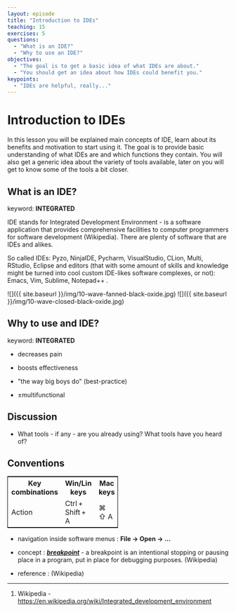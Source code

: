 ```yaml
---
layout: episode
title: "Introduction to IDEs"
teaching: 15
exercises: 5
questions:
  - "What is an IDE?"
  - "Why to use an IDE?"
objectives:
  - "The goal is to get a basic idea of what IDEs are about."
  - "You should get an idea about how IDEs could benefit you."
keypoints:
  - "IDEs are helpful, really..."
---
```


# Introduction to IDEs

In this lesson you will be explained main concepts of IDE, learn about its benefits and motivation to start using it. The goal is to provide basic understanding of what IDEs are and which functions they contain. You will also get a generic idea about the variety of tools available, later on you will get to know some of the tools a bit closer. 

##  What is an IDE?

keyword: **INTEGRATED**

IDE stands for Integrated Development Environment - is a software application that provides comprehensive facilities to computer programmers for software development (Wikipedia). There are plenty of software that are IDEs and alikes.

So called IDEs: Pyzo, NinjaIDE, Pycharm, VisualStudio, CLion, Multi, RStudio, Eclipse and editors (that with some amount of skills and knowledge might be turned into cool custom IDE-likes software complexes, or not): Emacs, Vim, Sublime, Notepad++ .

![]({{ site.baseurl }}/img/10-wave-fanned-black-oxide.jpg) ![]({{ site.baseurl }}/img/10-wave-closed-black-oxide.jpg)

##  Why to use and IDE?

keyword: **INTEGRATED**

- decreases pain
- boosts effectiveness
- "the way big boys do" (best-practice)

- ±multifunctional

## Discussion

- What tools - if any - are you already using? What tools have you heard of?

## Conventions

<table style="width: 50%; border: 1px solid black;">
  <tr>
    <th> Key combinations </th>
    <th> Win/Lin keys </th> 
    <th> Mac keys </th>
  </tr>
    <tr>
    <td> Action </td>
    <td> Ctrl + Shift + A </td> 
    <td> ⌘ ⇧ A  </td>
  </tr>
</table>

- navigation inside software menus : **File -> Open -> ...**

- concept : [**_breakpoint_**](https://en.wikipedia.org/wiki/Breakpoint) - a breakpoint is an intentional stopping or pausing place in a program, put in place for debugging purposes. (Wikipedia)

- reference : (Wikipedia)

___ 

1. Wikipedia - https://en.wikipedia.org/wiki/Integrated_development_environment
